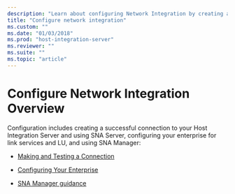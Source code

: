 ```yaml
---
description: "Learn about configuring Network Integration by creating a successful connection to your Host Integration Server, using SNA Server and SNA Manager, and configuring your enterprise for link services and LU."
title: "Configure network integration"
ms.custom: ""
ms.date: "01/03/2018"
ms.prod: "host-integration-server"
ms.reviewer: ""
ms.suite: ""
ms.topic: "article"
---
```

# Configure Network Integration Overview

Configuration includes creating a successful connection to your Host Integration Server and using SNA Server, configuring your enterprise for link services and LU, and using SNA Manager:

- [Making and Testing a Connection](../core/making-and-testing-a-connection2.md)  

- [Configuring Your Enterprise](../core/configuring-your-enterprise1.md)  

- [SNA Manager guidance](../core/sna-manager-help1.md)
